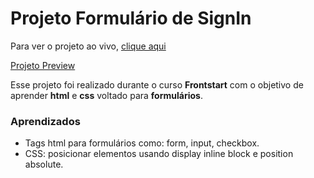 # Projeto Formulário de SignIn

Para ver o projeto ao vivo, [clique aqui](https://lucianosabino.github.io/signinform/)

[Projeto Preview](https://github.com/LucianoSabino/signinform/blob/main/img/img-readme.png?raw=true)

Esse projeto foi realizado durante o curso **Frontstart** com o objetivo de aprender  **html** e **css** voltado para **formulários**.

### Aprendizados 
-   Tags html para formulários como: form, input, checkbox.
-   CSS: posicionar elementos usando display inline block e position absolute.
